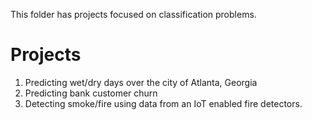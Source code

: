 This folder has projects focused on classification problems.

# Projects
1. Predicting wet/dry days over the city of Atlanta, Georgia
2. Predicting bank customer churn
3. Detecting smoke/fire using data from an IoT enabled fire detectors.
